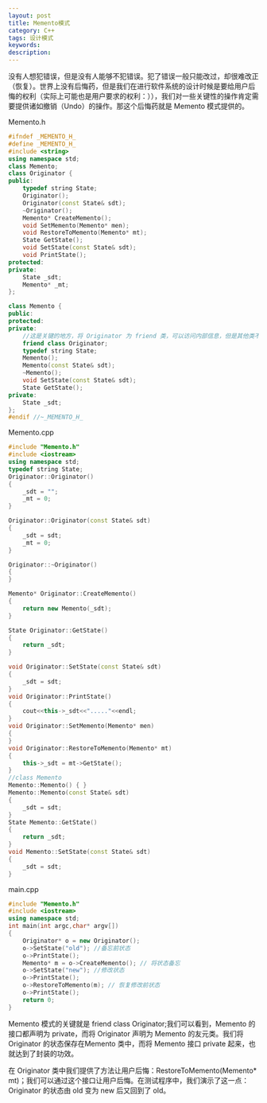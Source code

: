 ```yaml
---
layout: post
title: Memento模式
category: C++
tags: 设计模式
keywords: 
description: 
---
```


没有人想犯错误，但是没有人能够不犯错误。犯了错误一般只能改过，却很难改正（恢复）。世界上没有后悔药，但是我们在进行软件系统的设计时候是要给用户后悔的权利（实际上可能也是用户要求的权利：）），我们对一些关键性的操作肯定需要提供诸如撤销（Undo）的操作。那这个后悔药就是 Memento 模式提供的。 

Memento.h

```c++
#ifndef _MEMENTO_H_
#define _MEMENTO_H_
#include <string>
using namespace std;
class Memento;
class Originator {
public:
    typedef string State;
    Originator();
    Originator(const State& sdt);
    ~Originator();
    Memento* CreateMemento();
    void SetMemento(Memento* men);
    void RestoreToMemento(Memento* mt);
    State GetState();
    void SetState(const State& sdt);
    void PrintState();
protected:
private:
    State _sdt;
    Memento* _mt;
};

class Memento {
public:
protected:
private:
    //这是关键的地方，将 Originator 为 friend 类，可以访问内部信息，但是其他类不能访问
    friend class Originator;
    typedef string State;
    Memento();
    Memento(const State& sdt);
    ~Memento();
    void SetState(const State& sdt);
    State GetState();
private:
    State _sdt;
};
#endif //~_MEMENTO_H_

```

Memento.cpp

```c++
#include "Memento.h"
#include <iostream>
using namespace std;
typedef string State;
Originator::Originator()
{
    _sdt = "";
    _mt = 0;
}

Originator::Originator(const State& sdt)
{
    _sdt = sdt;
    _mt = 0;
}

Originator::~Originator()
{
}

Memento* Originator::CreateMemento()
{
    return new Memento(_sdt);
}

State Originator::GetState()
{
    return _sdt;
}

void Originator::SetState(const State& sdt)
{
    _sdt = sdt;
}
void Originator::PrintState()
{
    cout<<this->_sdt<<"....."<<endl;
}
void Originator::SetMemento(Memento* men)
{
}
void Originator::RestoreToMemento(Memento* mt)
{
    this->_sdt = mt->GetState();
}
//class Memento
Memento::Memento() { }
Memento::Memento(const State& sdt)
{
    _sdt = sdt;
}
State Memento::GetState()
{
    return _sdt;
}
void Memento::SetState(const State& sdt)
{
    _sdt = sdt;
}
```

main.cpp

```c++
#include "Memento.h"
#include <iostream>
using namespace std;
int main(int argc,char* argv[])
{
    Originator* o = new Originator();
    o->SetState("old"); //备忘前状态
    o->PrintState();
    Memento* m = o->CreateMemento(); // 将状态备忘
    o->SetState("new"); //修改状态
    o->PrintState();
    o->RestoreToMemento(m); // 恢复修改前状态
    o->PrintState();
    return 0;
}
```

Memento 模式的关键就是 friend class Originator;我们可以看到，Memento 的接口都声明为 private，而将 Originator 声明为 Memento 的友元类。我们将 Originator 的状态保存在Memento 类中，而将 Memento 接口 private 起来，也就达到了封装的功效。 

在 Originator 类中我们提供了方法让用户后悔：RestoreToMemento(Memento* mt)；我们可以通过这个接口让用户后悔。在测试程序中，我们演示了这一点：Originator 的状态由 old 变为 new 后又回到了 old。 
